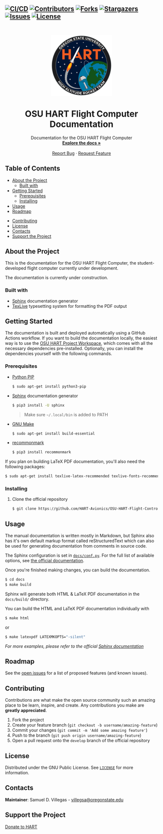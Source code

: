 <!-- GitHub Badges/Shields -->
<!-- See https://shields.io/ for more options. -->
[![CI/CD][cicd-shield]][cicd-url]
[![Contributors][contributors-shield]][contributors-url]
[![Forks][forks-shield]][forks-url]
[![Stargazers][stars-shield]][stars-url]
[![Issues][issues-shield]][issues-url]
[![License][license-shield]][license-url]
-----
<br />
<p align="center">
  <!-- PROJECT LOGO -->
  <a href="https://osuaiaa.com/hart">
	<img src="./images/HARTlogo.jpg" width="200px" height="auto"/>
  </a>

  <!-- PROJECT TITLE -->
  <h1 align="center">OSU HART Flight Computer Documentation</h1>

  <p align="center">
    <!-- SHORT PROJECT DESCRIPTION -->
    Documentation for the OSU HART Flight Computer
    <br />
    <!-- LINK TO DOCUMENTATION -->
    <a href="https://hart-avionics.github.io/OSU-HART-Flight-Controller/"><strong>Explore the docs »</strong></a>
    <br />
    <br />
    <!-- LINK TO DEMO
    <a href="INSERT LINK TO DEMO HERE">View Demo</a>
    · -->
    <!-- LINK TO ISSUES -->
    <a href="https://github.com/HART-Avionics/OSU-HART-Flight-Controller/issues">Report Bug</a>
    ·
    <!-- LINK TO ISSUES -->
    <a href="https://github.com/HART-Avionics/OSU-HART-Flight-Controller/issues">Request Feature</a>
  </p>
</p>

Table of Contents
---------------------
- [About the Project](#about-the-project)
  - [Built with](#about-the-project-built-with)
- [Getting Started](#getting-started)
  - [Prerequisites](#getting-started-prerequisites)
  - [Installing](#getting-started-installing)
- [Usage](#usage)
- [Roadmap](#roadmap)
<!--
- [FAQ](#faq)
-->
- [Contributing](#contributing)
- [License](#license)
- [Contacts](#contacts)
- [Support the Project](#donate)
<!--
- [Acknowledgements](#acknowledgements)
-->

<a name="about-the-project"></a>
About the Project
---------------------
<!-- Description of the project and it's intended purpose or origin story. -->
This is the documentation for the OSU HART Flight Computer, the student-developed flight computer currently under development.

The documentation is currently under construction.

<a name="about-the-project-built-with"></a>
### Built with
<!-- This section should list any major frameworks that you built your project using. Leave any add-ons/plugins for the Acknowledgements section. Here are a few examples. -->

- [Sphinx][sphinx-install] documentation generator
- [TexLive][texlive-docs] typesetting system for formatting the PDF output

<a name="getting-started"></a>
Getting Started
---------------------
<!-- This is an example of how you may give instructions on setting up your project locally. To get a local copy up and running follow these simple example steps. -->
The documentation is built and deployed automatically using a GitHub Actions workflow. If you want to build the documentation locally, the easiest way is to use the [OSU HART Project Workspace][workspace], which comes with all the necessary dependencies pre-installed. Optionally, you can install the dependencies yourself with the following commands.

<a name="getting-started-prerequisites"></a>
### Prerequisites

- [Python PIP][pip-install]
  ```bash
  $ sudo apt-get install python3-pip
  ```
- [Sphinx][sphinx-install] documentation generator
  ```bash
  $ pip3 install -U sphinx
  ```
  > Make sure `~/.local/bin` is added to PATH
- [GNU Make][make-install]
  ```bash
  $ sudo apt-get install build-essential
  ```
- [recommonmark][recommonmark-install]
  ```bash
  $ pip3 install recommonmark
  ```

If you plan on building LaTeX PDF documentation, you'll also need the following packages:
```bash
$ sudo apt-get install texlive-latex-recommended texlive-fonts-recommended texlive-latex-extra latexmk
```

<a name="getting-started-installing"></a>
### Installing
1. Clone the official repository
    ```bash
    $ git clone https://github.com/HART-Avionics/OSU-HART-Flight-Controller.git
    ```

<a name="usage"></a>
Usage
--------
<!-- Use this space to show useful examples of how a project can be used. Additional screenshots, code examples and demos work well in this space. You may also link to more resources.<br> -->
The manual documentation is written mostly in Markdown, but Sphinx also has it's own default markup format called reStructuredText which can also be used for generating documentation from comments in source code.

The Sphinx configuration is set in [`docs/conf.py`][docs-config-file]. For the full list of available options, see [the official documentation][sphinx-config].

Once you're finished making changes, you can build the documentation.

```bash
$ cd docs
$ make build
```

Sphinx will generate both HTML & LaTeX PDF documentation in the `docs/build/` directory.

You can build the HTML and LaTeX PDF documentation individually with
```bash
$ make html
```
or
```bash
$ make latexpdf LATEXMKOPTS="-silent"
```

*For more examples, please refer to the official [Sphinx documentation][sphinx-docs]*

<a name="roadmap"></a>
Roadmap
----------
See the [open issues][issues-url] for a list of proposed features (and known issues).

<!--
<a name="faq"></a>
FAQ
----
-->

<a name="contributing"></a>
Contributing
---------------
Contributions are what make the open source community such an amazing place to be learn, inspire, and create. Any contributions you make are **greatly appreciated**.

1. Fork the project
2. Create your feature branch (`git checkout -b username/amazing-feature`)
3. Commit your changes (`git commit -m 'Add some amazing feature'`)
4. Push to the branch (`git push origin username/amazing-feature`)
5. Open a pull request onto the `develop` branch of the official repository

<a name="license"></a>
License
-----------
Distributed under the GNU Public License. See [`LICENSE`][license] for more information.

<a name="contacts"></a>
Contacts
-----------
<!-- Your Name - @your_twitter - example@example.com -->
**Maintainer**: Samuel D. Villegas - villegsa@oregonstate.edu

<a name="donate"></a>
Support the Project
--------------------
[Donate to HART][donate-url]
<!--
<a name="acknowledgements"></a>
Acknowledgements
-----------------
- [GitHub Emoji Cheat Sheet](https://www.webpagefx.com/tools/emoji-cheat-sheet)
- [Img Shields](https://shields.io)
- [Choose an Open Source License](https://choosealicense.com)
- [GitHub Pages](https://pages.github.com)
- [Animate.css](https://daneden.github.io/animate.css)
- [Loaders.css](https://connoratherton.com/loaders)
- [Slick Carousel](https://kenwheeler.github.io/slick)
- [Smooth Scroll](https://github.com/cferdinandi/smooth-scroll)
- [Sticky Kit](http://leafo.net/sticky-kit)
- [JVectorMap](http://jvectormap.com)
- [Font Awesome](https://fontawesome.com)
-->

<!-- MARKDOWN LINKS & IMAGES -->
<!-- https://www.markdownguide.org/basic-syntax/#reference-style-links -->
[cicd-shield]: https://github.com/HART-Avionics/OSU-HART-Flight-Controller/workflows/CI/CD/badge.svg?branch=develop
[cicd-url]: https://github.com/HART-Avionics/docs/actions "CI/CD"
[contributors-shield]: https://img.shields.io/github/contributors/HART-Avionics/OSU-HART-Flight-Controller
[contributors-url]: https://github.com/HART-Avionics/OSU-HART-Flight-Controller/graphs/contributors
[forks-shield]: https://img.shields.io/github/forks/HART-Avionics/OSU-HART-Flight-Controller
[forks-url]: https://github.com/HART-Avionics/OSU-HART-Flight-Controller/network/members
[stars-shield]: https://img.shields.io/github/stars/HART-Avionics/OSU-HART-Flight-Controller
[stars-url]: https://github.com/HART-Avionics/OSU-HART-Flight-Controller/stargazers
[issues-shield]: https://img.shields.io/github/issues/HART-Avionics/OSU-HART-Flight-Controller
[issues-url]: https://github.com/HART-Avionics/OSU-HART-Flight-Controller/issues
[license-shield]: https://img.shields.io/github/license/HART-Avionics/OSU-HART-Flight-Controller
[license-url]: https://github.com/HART-Avionics/OSU-HART-Flight-Controller/blob/main/LICENSE
[workspace]: https://github.com/HART-Avionics/OSU-HART-Project-Workspace "Containerized Worspace for HART tools"
[texlive-docs]: https://www.tug.org/texlive/ "TexLive Documentation"
[pip-install]: https://pip.pypa.io/en/stable/installing/ "Install Python PIP"
[sphinx-install]: https://www.sphinx-doc.org/en/master/usage/installation.html "Install Sphinx"
[make-install]: https://www.gnu.org/software/make/manual/make.html "Instal GNU Make"
[recommonmark-install]: https://github.com/readthedocs/recommonmark "Install recommonmark"
[docs-config-file]: ./config.py "Documentation configuration file"
[sphinx-config]: https://www.sphinx-doc.org/en/master/usage/configuration.html "Configuring Sphinx"
[sphinx-docs]: https://www.sphinx-doc.org/en/master/index.html "Sphinx Documentation"
[license]:../LICENSE "GNU Public License"
[donate-url]: https://osuaiaa.com/donate "Donate"
